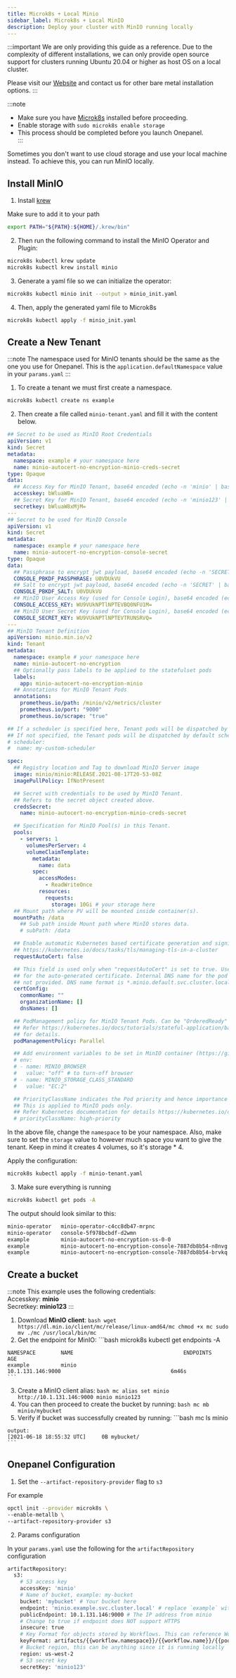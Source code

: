 ```yaml
---
title: Microk8s + Local Minio
sidebar_label: Microk8s + Local MinIO
description: Deploy your cluster with MinIO running locally
---
```


:::important
We are only providing this guide as a reference. Due to the complexity of different installations, we can only provide open source support for clusters running Ubuntu 20.04 or higher as host OS on a local cluster.

Please visit our [Website](https://www.onepanel.ai/) and contact us for other bare metal installation options.
:::

:::note
* Make sure you have [Microk8s](/docs/getting-started/quickstart) installed before proceeding.  
* Enable storage with `sudo microk8s enable storage`  
* This process should be completed before you launch Onepanel.  
:::


Sometimes you don't want to use cloud storage and use your local machine instead.
To achieve this, you can run MinIO locally.

## Install MinIO 

1. Install [krew](https://krew.sigs.k8s.io/docs/user-guide/setup/install/)
  
  Make sure to add it to your path
  ```bash
  export PATH="${PATH}:${HOME}/.krew/bin"
  ```

2. Then run the following command to install the MinIO Operator and Plugin:
  ```bash
  microk8s kubectl krew update
  microk8s kubectl krew install minio
  ```

3. Generate a yaml file so we can initialize the operator:
  ```bash
  microk8s kubectl minio init --output > minio_init.yaml
  ```

4. Then, apply the generated yaml file to Microk8s
  ```bash
  microk8s kubectl apply -f minio_init.yaml
  ```

## Create a New Tenant

:::note
The namespace used for MinIO tenants should be the same as the one you use for Onepanel.
This is the `application.defaultNamespace` value in your `params.yaml`
:::

1. To create a tenant we must first create a namespace.

  ```bash
  microk8s kubectl create ns example
  ```

2. Then create a file called `minio-tenant.yaml` and fill it with the content below. 
  ```yaml
  ## Secret to be used as MinIO Root Credentials
  apiVersion: v1
  kind: Secret
  metadata:
    namespace: example # your namespace here
    name: minio-autocert-no-encryption-minio-creds-secret
  type: Opaque
  data:
    ## Access Key for MinIO Tenant, base64 encoded (echo -n 'minio' | base64)
    accesskey: bWluaW8=
    ## Secret Key for MinIO Tenant, base64 encoded (echo -n 'minio123' | base64)
    secretkey: bWluaW8xMjM=
  ---
  ## Secret to be used for MinIO Console
  apiVersion: v1
  kind: Secret
  metadata:
    namespace: example # your namespace here
    name: minio-autocert-no-encryption-console-secret
  type: Opaque
  data:
    ## Passphrase to encrypt jwt payload, base64 encoded (echo -n 'SECRET' | base64)
    CONSOLE_PBKDF_PASSPHRASE: U0VDUkVU
    ## Salt to encrypt jwt payload, base64 encoded (echo -n 'SECRET' | base64)
    CONSOLE_PBKDF_SALT: U0VDUkVU
    ## MinIO User Access Key (used for Console Login), base64 encoded (echo -n 'YOURCONSOLEACCESS' | base64)
    CONSOLE_ACCESS_KEY: WU9VUkNPTlNPTEVBQ0NFU1M=
    ## MinIO User Secret Key (used for Console Login), base64 encoded (echo -n 'YOURCONSOLESECRET' | base64)
    CONSOLE_SECRET_KEY: WU9VUkNPTlNPTEVTRUNSRVQ=
  ---
  ## MinIO Tenant Definition
  apiVersion: minio.min.io/v2
  kind: Tenant
  metadata: 
    namespace: example # your namespace here
    name: minio-autocert-no-encryption
    ## Optionally pass labels to be applied to the statefulset pods
    labels:
      app: minio-autocert-no-encryption-minio
    ## Annotations for MinIO Tenant Pods
    annotations:
      prometheus.io/path: /minio/v2/metrics/cluster
      prometheus.io/port: "9000"
      prometheus.io/scrape: "true"
  
  ## If a scheduler is specified here, Tenant pods will be dispatched by specified scheduler.
  ## If not specified, the Tenant pods will be dispatched by default scheduler.
  # scheduler:
  #  name: my-custom-scheduler
  
  spec:
    ## Registry location and Tag to download MinIO Server image
    image: minio/minio:RELEASE.2021-08-17T20-53-08Z
    imagePullPolicy: IfNotPresent
  
    ## Secret with credentials to be used by MinIO Tenant.
    ## Refers to the secret object created above.
    credsSecret:
      name: minio-autocert-no-encryption-minio-creds-secret
  
    ## Specification for MinIO Pool(s) in this Tenant.
    pools:
      - servers: 1
        volumesPerServer: 4
        volumeClaimTemplate:
          metadata:
            name: data
          spec:
            accessModes:
              - ReadWriteOnce
            resources:
              requests:
                storage: 10Gi # your storage here
    ## Mount path where PV will be mounted inside container(s).
    mountPath: /data
      ## Sub path inside Mount path where MinIO stores data.
      # subPath: /data
  
    ## Enable automatic Kubernetes based certificate generation and signing as explained in
    ## https://kubernetes.io/docs/tasks/tls/managing-tls-in-a-cluster
    requestAutoCert: false
  
    ## This field is used only when "requestAutoCert" is set to true. Use this field to set CommonName
    ## for the auto-generated certificate. Internal DNS name for the pod will be used if CommonName is
    ## not provided. DNS name format is *.minio.default.svc.cluster.local
    certConfig:
      commonName: ""
      organizationName: []
      dnsNames: []
  
    ## PodManagement policy for MinIO Tenant Pods. Can be "OrderedReady" or "Parallel"
    ## Refer https://kubernetes.io/docs/tutorials/stateful-application/basic-stateful-set/#pod-management-policy
    ## for details.
    podManagementPolicy: Parallel
  
    ## Add environment variables to be set in MinIO container (https://github.com/minio/minio/tree/master/docs/config)
    # env:
    # - name: MINIO_BROWSER
    #   value: "off" # to turn-off browser
    # - name: MINIO_STORAGE_CLASS_STANDARD
    #   value: "EC:2"
  
    ## PriorityClassName indicates the Pod priority and hence importance of a Pod relative to other Pods.
    ## This is applied to MinIO pods only.
    ## Refer Kubernetes documentation for details https://kubernetes.io/docs/concepts/configuration/pod-priority-preemption/#priorityclass/
    # priorityClassName: high-priority
  ```

  In the above file, change the `namespace` to be your namespace. Also, make sure to set the `storage` value to however much space you want to give the tenant.
  Keep in mind it creates 4 volumes, so it's storage * 4. 

  Apply the configuration:
  ```bash
  microk8s kubectl apply -f minio-tenant.yaml
  ```

3. Make sure everything is running
  ```bash
  microk8s kubectl get pods -A
  ```
  The output should look similar to this:
  ```bash
  minio-operator   minio-operator-c4cc8db47-mrpnc                          1/1     Running   0          11m
  minio-operator   console-5f978bcbdf-d2wmn                                1/1     Running   0          11m
  example          minio-autocert-no-encryption-ss-0-0                     1/1     Running   0          29s
  example          minio-autocert-no-encryption-console-7887db8b54-n8nvg   1/1     Running   0          2s
  example          minio-autocert-no-encryption-console-7887db8b54-brvkq   1/1     Running   0          2s
  ```
## Create a bucket
:::note
  This example uses the following credentials:  
  Accesskey: **minio**  
  Secretkey: **minio123**
:::

  1. Download **MinIO client**:
    ```bash
    wget https://dl.min.io/client/mc/release/linux-amd64/mc
    chmod +x mc
    sudo mv ./mc /usr/local/bin/mc
    ```
  2. Get the endpoint for MinIO:
    ```bash
    microk8s kubectl get endpoints -A  

    NAMESPACE        NAME                                   ENDPOINTS                                           AGE  
    example          minio                                  10.1.131.146:9000                                   6m46s
    ```
  3. Create a MinIO client alias:
    ```bash
    mc alias set minio http://10.1.131.146:9000 minio minio123
    ```
  4. You can then proceed to create the bucket by running:
    ```bash
    mc mb minio/mybucket
    ```
  5. Verify if bucket was successfully created by running:
    ```bash
    mc ls minio

    output:
    [2021-06-18 18:55:32 UTC]     0B mybucket/
    ```

## Onepanel Configuration

1. Set the `--artifact-repository-provider` flag to `s3`

  For example

  ```bash
  opctl init --provider microk8s \
  --enable-metallb \
  --artifact-repository-provider s3
  ```

2. Params configuration

  In your `params.yaml` use the following for the `artifactRepository` configuration

  ```bash
  artifactRepository:
    s3:
      # S3 access key
      accessKey: 'minio'
      # Name of bucket, example: my-bucket
      bucket: 'mybucket' # Your bucket here
      endpoint: 'minio.example.svc.cluster.local' # replace `example` with your namespace
      publicEndpoint: 10.1.131.146:9000 # The IP address from minio
      # Change to true if endpoint does NOT support HTTPS
      insecure: true
      # Key Format for objects stored by Workflows. This can reference Workflow variables
      keyFormat: artifacts/{{workflow.namespace}}/{{workflow.name}}/{{pod.name}}
      # Bucket region, this can be anything since it is running locally
      region: us-west-2
      # S3 secret key
      secretKey: 'minio123'
  ```
